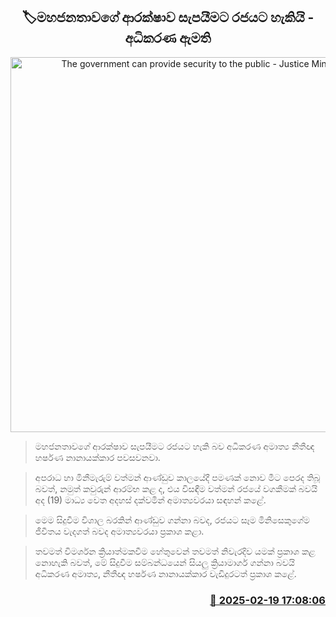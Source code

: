 <p align='center'><b><h2 align='center' title='The government can provide security to the public - Justice Minister'>🏷මහජනතාවගේ ආරක්ෂාව සැපයීමට රජයට හැකියි - අධිකරණ ඇමති</h2></b></p>
<p align='center'><img src='https://helakuru.sgp1.cdn.digitaloceanspaces.com/esana/images/lib/harshana-nanayakkara-media-fsa.jpg' width='600' alt='The government can provide security to the public - Justice Minister'></p>

> මහජනතාවගේ ආරක්ෂාව සැපයීමට රජයට හැකි බව අධිකරණ අමාත්‍ය නීතීඥ හර්ෂණ නානායක්කාර පවසවනවා.

> අපරාධ හා මිනීමැරුම් වත්මන් ආණ්ඩුව කාලයේදී පමණක් නොව මීට පෙරද තිබූ බවත්, නමුත් කවුරුන් ආරම්භ කළ ද, එය විසඳීම වත්මන් රජයේ වගකීමක් බවයි අද (19) මාධ්‍ය වෙත අදහස් දක්වමින් අමාත්‍යවරයා සඳහන් කළේ.

> මෙම සිදුවීම විශාල බරකින් ආණ්ඩුව ගන්නා බවද, රජයට සෑම මිනිසෙකුගේම ජීවීතය වැදගත් බවද අමාත්‍යවරයා ප්‍රකාශ කළා.

> තවමත් විමර්ශන ක්‍රියාත්මකවීම හේතුවෙන් තවමත් නිවැරදිව යමක් ප්‍රකාශ කළ නොහැකි බවත්, මේ සිදුවීම සම්බන්ධයෙන් සියලු ක්‍රියාමාර්ග ගන්නා බවයි අධිකරණ අමාත්‍ය, නීතීඥ හර්ෂණ නානායක්කාර වැඩිදුරටත් ප්‍රකාශ කළේ. 



<h3 align='right'><a href='https://www.helakuru.lk/esana/p/107636/'>📅 2025-02-19 17:08:06</a></h3>
